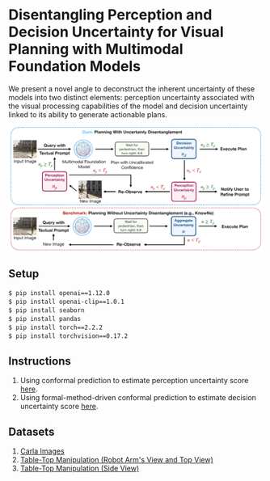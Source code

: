 # Disentangling Perception and Decision Uncertainty for Visual Planning with Multimodal Foundation Models

We present a novel angle to deconstruct the inherent uncertainty of these models into two distinct elements: perception uncertainty associated with the visual processing capabilities of the model and decision uncertainty linked to its ability to generate actionable plans.


![pipeline](examples/uncertainty_pipeline.png)

## Setup
```bash
$ pip install openai==1.12.0
$ pip install openai-clip==1.0.1
$ pip install seaborn
$ pip install pandas
$ pip install torch==2.2.2
$ pip install torchvision==0.17.2
```

## Instructions
1. Using conformal prediction to estimate perception uncertainty score [here](Disentangle_Uncertainty_Conformal_Prediction.ipynb).
2. Using formal-method-driven conformal prediction to estimate decision uncertainty score [here](Disentangle_Uncertainty_Conformal_Prediction.ipynb).

## Datasets
1. [Carla Images](https://drive.google.com/drive/folders/1Nqp6psvKPDkaTVC5UEfwR1N-c76qv61o?usp=sharing)
2. [Table-Top Manipulation (Robot Arm's View and Top View)](https://drive.google.com/drive/folders/1Q8oNpAawJZmGR3u9g2gmIVVpLsN7W1aM?usp=sharing)
3. [Table-Top Manipulation (Side View)](https://drive.google.com/drive/folders/17HsMV-YMzkFRAB9NQ6LoDPnEwaIiTgYV?usp=sharing)

